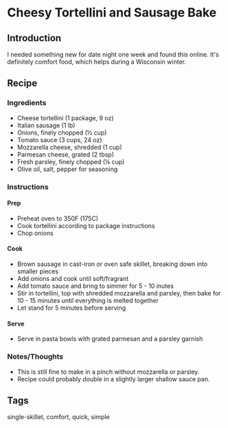 # Cheesy Tortellini and Sausage Bake

## Introduction

I needed something new for date night one week and found this online. It's definitely
comfort food, which helps during a Wisconsin winter.

## Recipe

### Ingredients

* Cheese tortellini (1 package, 9 oz)
* Italian sausage (1 lb)
* Onions, finely chopped (½ cup)
* Tomato sauce (3 cups, 24 oz)
* Mozzarella cheese, shredded (1 cup)
* Parmesan cheese, grated (2 tbsp)
* Fresh parsley, finely chopped (¼ cup)
* Olive oil, salt, pepper for seasoning

### Instructions

#### Prep

* Preheat oven to 350F (175C)
* Cook tortellini according to package instructions
* Chop onions

#### Cook

* Brown sausage in cast-iron or oven safe skillet, breaking down into smaller pieces
* Add onions and cook until soft/fragrant
* Add tomato sauce and bring to simmer for 5 - 10 inutes
* Stir in tortellini, top with shredded mozzarella and parsley, then bake for 10 - 15 minutes
  until everything is melted together
* Let stand for 5 minutes before serving

#### Serve

* Serve in pasta bowls with grated parmesan and a parsley garnish

### Notes/Thoughts

* This is still fine to make in a pinch without mozzarella or parsley.
* Recipe could probably double in a slightly larger shallow sauce pan.

## Tags

single-skillet, comfort, quick, simple
